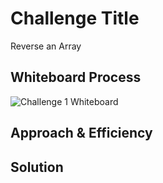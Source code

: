 # Challenge Title

Reverse an Array

## Whiteboard Process

![Challenge 1 Whiteboard](/docs/array-reverse/CodeChallenge1_2024-01-09_14-26-17.png)

## Approach & Efficiency
<!-- What approach did you take? Why? What is the Big O space/time for this approach? -->

## Solution
